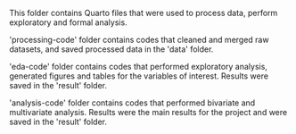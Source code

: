 This folder contains Quarto files that were used to process data, perform exploratory 
and formal analysis.

'processing-code' folder contains codes that cleaned and merged raw datasets, and saved
processed data in the 'data' folder.

'eda-code' folder contains codes that performed exploratory analysis, generated figures and 
tables for the variables of interest. Results were saved in the 'result' folder.

'analysis-code' folder contains codes that performed bivariate and multivariate analysis.
Results were the main results for the project and were saved in the 'result' folder.